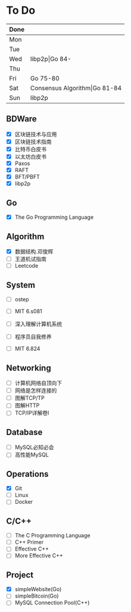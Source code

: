 # To Do

| Done |                               |
| :--- | ----------------------------- |
| Mon  |                               |
| Tue  |                               |
| Wed  | libp2p\|Go 84-                |
| Thu  |                               |
| Fri  | Go 75-80                      |
| Sat  | Consensus Algorithm\|Go 81-84 |
| Sun  | libp2p                        |

## BDWare

- [x] 区块链技术与应用
- [x] 区块链技术指南
- [x] 比特币白皮书
- [x] 以太坊白皮书
- [x] Paxos
- [x] RAFT
- [x] BFT/PBFT
- [x] libp2p

## Go

- [x] The Go Programming Language

> >>>>>>>>>>>>>>>>>>>>>>>>>>>>>>>>>>>>>>>>>>>>>>>>>>>>>>>>>>>

## Algorithm

- [x] 数据结构.邓俊辉
- [ ] 王道机试指南
- [ ] Leetcode

## System

- [ ] ostep


- [ ] MIT 6.s081
- [ ] 深入理解计算机系统
- [ ] 程序员自我修养
- [ ] MIT 6.824

## Networking

- [ ] 计算机网络自顶向下
- [ ] 网络是怎样连接的
- [ ] 图解TCP/TP
- [ ] 图解HTTP
- [ ] TCP/IP详解卷Ⅰ

## Database

- [ ] MySQL必知必会
- [ ] 高性能MySQL

## Operations

- [x] Git
- [ ] Linux
- [ ] Docker

## C/C++

- [ ] The C Programming Language
- [ ] C++ Primer
- [ ] Effective C++
- [ ] More Effective C++

## Project

- [x] simpleWebsite(Go)
- [ ] simpleBitcoin(Go)
- [ ] MySQL Connection Pool(C++)
